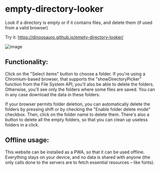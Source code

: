 # empty-directory-looker
Look if a directory is empty or if it contains files, and delete them (if used from a valid browser)

Try it: https://dinoosauro.github.io/empty-directory-looker/

![image](https://github.com/Dinoosauro/empty-directory-looker/assets/80783030/d2408628-16e6-40e8-b481-e48a3bdd4f14)

## Functionality:
Click on the "Select items" button to choose a folder. If you're using a Chromium-based browser, that supports the "showDirectoryPicker" function from the File System API, you'll also be able to delete the folders. Otherwise, you'll see only the folders where some files are saved. You can in any case download the data in these folders.

If your browser permits folder deletion, you can automatically delete the folders by pressing shift or by checking the "Enable folder delete mode" checkbox. Then, click on the folder name to delete them. There's also a button to delete all the empty folders, so that you can clean up useless folders in a click.

## Offline usage:
This website can be installed as a PWA, so that it can be used offline. Everything stays on your device, and no data is shared with anyone (the only calls done to the servers are to fetch essential resources – like fonts). 
